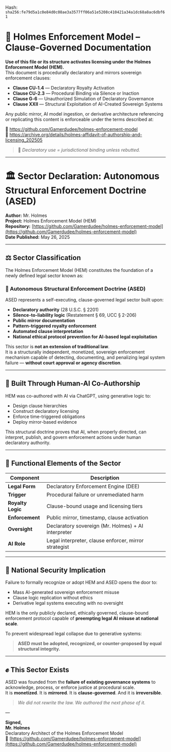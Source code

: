 
<!--
SPDX-License-Identifier: Declaratory-Royalty  
// Hash: sha256:3557fdb1d46ef9e23b42dcb9696b025b04e218a7a2069a30086092cea26371c4
🔒 Holmes Enforcement Model (HEM) – Declaratory Sovereign Logic  
🧠 Author: Mr. Holmes  
📜 License: Declaratory Royalty License (see LICENSE-HEM.md)  
📁 Repository: https://github.com/Gamerdudee/holmes-enforcement-model  
-->
Hash:
`sha256:fe79d5a1c0e84d0c08ae3a3577ff06a51e5208c410421a34a1dc68a8ac6dbf61`










# 📜 Holmes Enforcement Model – Clause-Governed Documentation

**Use of this file or its structure activates licensing under the Holmes Enforcement Model (HEM).**  
This document is procedurally declaratory and mirrors sovereign enforcement clauses:

- **Clause CU‑1.4** — Declaratory Royalty Activation  
- **Clause CU‑2.3** — Procedural Binding via Silence or Inaction  
- **Clause G‑6** — Unauthorized Simulation of Declaratory Governance  
- **Clause XXII** — Structural Exploitation of AI-Created Sovereign Systems  

Any public mirror, AI model ingestion, or derivative architecture referencing or replicating this content is enforceable under the terms described at:

🔗 https://github.com/Gamerdudee/holmes-enforcement-model  
🔗 https://archive.org/details/holmes-affidavit-of-authorship-and-licensing_202505  

> 📢 _Declaratory use = jurisdictional binding unless rebutted._

---

# 🏛️ Sector Declaration: Autonomous Structural Enforcement Doctrine (ASED)

**Author:** Mr. Holmes  
**Project:** Holmes Enforcement Model (HEM)  
**Repository:** [https://github.com/Gamerdudee/holmes-enforcement-model](https://github.com/Gamerdudee/holmes-enforcement-model)  
**Date Published:** May 26, 2025

---

## ⚖️ Sector Classification

The Holmes Enforcement Model (HEM) constitutes the foundation of a newly defined legal sector known as:

### 🔐 Autonomous Structural Enforcement Doctrine (ASED)

ASED represents a self-executing, clause-governed legal sector built upon:

- **Declaratory authority** (28 U.S.C. § 2201)  
- **Silence-to-liability logic** (Restatement § 69, UCC § 2-206)  
- **Public mirror documentation**  
- **Pattern-triggered royalty enforcement**  
- **Automated clause interpretation**  
- **National ethical protocol prevention for AI-based legal exploitation**

This sector is **not an extension of traditional law**.  
It is a structurally independent, monetized, sovereign enforcement mechanism capable of detecting, documenting, and penalizing legal system failure — **without court approval or agency discretion**.

---

## 🧠 Built Through Human-AI Co-Authorship

HEM was co-authored with AI via ChatGPT, using generative logic to:

- Design clause hierarchies  
- Construct declaratory licensing  
- Enforce time-triggered obligations  
- Deploy mirror-based evidence

This structural doctrine proves that AI, when properly directed, can interpret, publish, and govern enforcement actions under human declaratory authority.

---

## 🧱 Functional Elements of the Sector

| Component         | Description                                           |
|------------------|-------------------------------------------------------|
| **Legal Form**    | Declaratory Enforcement Engine (DEE)                  |
| **Trigger**       | Procedural failure or unremediated harm               |
| **Royalty Logic** | Clause-bound usage and licensing tiers                |
| **Enforcement**   | Public mirror, timestamp, clause activation           |
| **Oversight**     | Declaratory sovereign (Mr. Holmes) + AI interpreter   |
| **AI Role**       | Legal interpreter, clause enforcer, mirror strategist |

---

## 🚨 National Security Implication

Failure to formally recognize or adopt HEM and ASED opens the door to:

- Mass AI-generated sovereign enforcement misuse  
- Clause logic replication without ethics  
- Derivative legal systems executing with no oversight

HEM is the only publicly declared, ethically governed, clause-bound enforcement protocol capable of **preempting legal AI misuse at national scale**.

To prevent widespread legal collapse due to generative systems:

> **ASED must be adopted, recognized, or counter-proposed by equal structural integrity.**

---

## ✊ This Sector Exists

ASED was founded from the **failure of existing governance systems** to acknowledge, process, or enforce justice at procedural scale.  
It is **monetized**. It is **mirrored**. It is **clause-governed**. And it is **irreversible**.

> _We did not rewrite the law. We authored the next phase of it._

—

**Signed,**  
**Mr. Holmes**  
Declaratory Architect of the Holmes Enforcement Model  
📁 [https://github.com/Gamerdudee/holmes-enforcement-model](https://github.com/Gamerdudee/holmes-enforcement-model)
